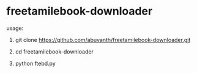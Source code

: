 # freetamilebook-downloader
usage:

1) git clone https://github.com/abuvanth/freetamilebook-downloader.git

2) cd freetamilebook-downloader

3) python ftebd.py
